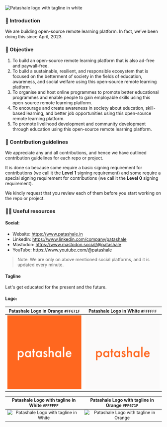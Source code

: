 <picture>
  <source media="(prefers-color-scheme: dark)" srcset="https://github.com/patashale/.github/assets/68323012/ce183986-5a19-4192-bfc2-a2fcb4af5f0a">
  <source media="(prefers-color-scheme: light)" srcset="https://github.com/patashale/.github/assets/68323012/e8049307-e619-4a6e-9ef7-3b9a5cb4a213">
  <img alt="Patashale logo with tagline in white" src="https://github.com/patashale/.github/assets/68323012/d6cf1d60-4480-4830-8ee7-d91b141de69e">
</picture>

### 👋 Introduction

We are building open-source remote learning platform. In fact, we’ve been doing this since April, 2023. 

### 🎯 Objective

1. To build an open-source remote learning platform that is also ad-free and paywall-free.
2. To build a sustainable, resilient, and responsible ecosystem that is focused on the betterment of society in the fields of education, awareness, and social welfare using this open-source remote learning platform.
3. To organise and host online programmes to promote better educational programmes and enable people to gain employable skills using this open-source remote learning platform.
4. To encourage and create awareness in society about education, skill-based learning, and better job opportunities using this open-source remote learning platform.
5. To promote livelihood development and community development through education using this open-source remote learning platform.

### 🌈 Contribution guidelines

We appreciate any and all contributions, and hence we have outlined contribution guidelines for each repo or project. 

It is done so because some require a basic signing requirement for contributions (we call it the **Level 1** signing requirement) and some require a special signing requirement for contributions (we call it the **Level 0** signing requirement).

We kindly request that you review each of them before you start working on the repo or project.

### 👩‍💻 Useful resources

#### Social:
  - Website: https://www.patashale.in
  - LinkedIn: https://www.linkedin.com/company/patashale
  - Mastodon: https://www.mastodon.social/@patashale
  - YouTube: https://www.youtube.com/@patashale

> Note: We are only on above mentioned social platforms, and it is updated every minute.

#### Tagline

Let's get educated for the present and the future.

#### Logo:

Patashale Logo in Orange `#FF671F` | Patashale Logo in White `#FFFFFF`
:-------------------------:|:-------------------------:
![Patashale Logo in Orange](https://github.com/patashale/.github/blob/7157f7abd0c15ec939b8bfb2b1b938e9830baa77/assets/orange.png) | ![Patashale Logo in White](https://github.com/patashale/.github/blob/7157f7abd0c15ec939b8bfb2b1b938e9830baa77/assets/white.png)

 Patashale Logo with tagline in White `#FFFFFF` | Patashale Logo with tagline in Orange `#FF671F`
:-------------------------:|:-------------------------:
![Patashale Logo with tagline in White](https://github.com/patashale/.github/assets/68323012/7535f8be-b2f7-4b14-ae9d-1cbd44b2190d) | ![Patashale Logo with tagline in Orange](https://github.com/patashale/.github/assets/68323012/29203063-c8b2-455f-b38a-8bce265c8dc3)

